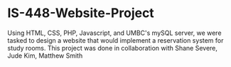 # IS-448-Website-Project
Using HTML, CSS, PHP, Javascript, and UMBC's mySQL server, we were tasked to design a website that would implement a reservation system for study rooms. This project was done in collaboration with Shane Severe, Jude Kim, Matthew Smith
